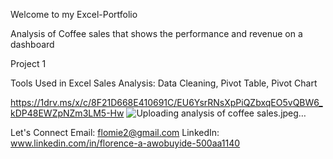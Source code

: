 Welcome to my Excel-Portfolio

Analysis of Coffee sales that shows the performance and revenue on a dashboard

Project 1

Tools Used in Excel Sales Analysis:
Data Cleaning, Pivot Table, Pivot Chart

https://1drv.ms/x/c/8F21D668E410691C/EU6YsrRNsXpPiQZbxqEO5vQBW6_kDP48EWZpNZm3LM5-Hw
![Uploading analysis of coffee sales.jpeg…]()

Let's Connect
Email: flomie2@gmail.com
LinkedIn: www.linkedin.com/in/florence-a-awobuyide-500aa1140





